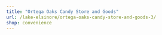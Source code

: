 ```yaml
---
title: "Ortega Oaks Candy Store and Goods"
url: /lake-elsinore/ortega-oaks-candy-store-and-goods-3/
shop: convenience
---
```

